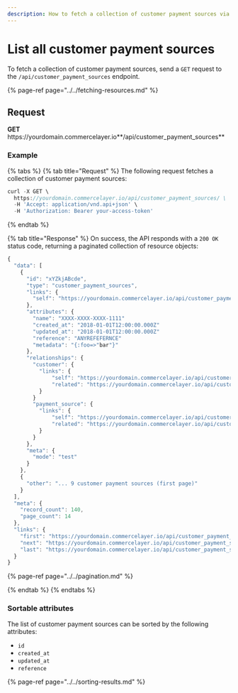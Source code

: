 ```yaml
---
description: How to fetch a collection of customer payment sources via API
---
```


# List all customer payment sources

To fetch a collection of customer payment sources, send a `GET` request to the `/api/customer_payment_sources` endpoint.

{% page-ref page="../../fetching-resources.md" %}

## Request

**GET** https://<i></i>yourdomain.commercelayer.io**/api/customer_payment_sources**

### **Example**

{% tabs %}
{% tab title="Request" %}
The following request fetches a collection of customer payment sources:

```javascript
curl -X GET \
  https://yourdomain.commercelayer.io/api/customer_payment_sources/ \
  -H 'Accept: application/vnd.api+json' \
  -H 'Authorization: Bearer your-access-token'
```
{% endtab %}

{% tab title="Response" %}
On success, the API responds with a `200 OK` status code, returning a paginated collection of resource objects:

```javascript
{
  "data": [
    {
      "id": "xYZkjABcde",
      "type": "customer_payment_sources",
      "links": {
        "self": "https://yourdomain.commercelayer.io/api/customer_payment_sources/xYZkjABcde"
      },
      "attributes": {
        "name": "XXXX-XXXX-XXXX-1111"
        "created_at": "2018-01-01T12:00:00.000Z"
        "updated_at": "2018-01-01T12:00:00.000Z"
        "reference": "ANYREFEFERNCE"
        "metadata": "{:foo=>"bar"}"
      },
      "relationships": {
        "customer": {
          "links": {
              "self": "https://yourdomain.commercelayer.io/api/customer_payment_sources/xYZkjABcde/relationships/customer",
              "related": "https://yourdomain.commercelayer.io/api/customer_payment_sources/xYZkjABcde/customer"
          }
        }
        "payment_source": {
          "links": {
              "self": "https://yourdomain.commercelayer.io/api/customer_payment_sources/xYZkjABcde/relationships/payment_source",
              "related": "https://yourdomain.commercelayer.io/api/customer_payment_sources/xYZkjABcde/payment_source"
          }
        }
      },
      "meta": {
        "mode": "test"
      }
    },
    {
      "other": "... 9 customer payment sources (first page)"
    }
  ],
  "meta": {
    "record_count": 140,
    "page_count": 14
  },
  "links": {
    "first": "https://yourdomain.commercelayer.io/api/customer_payment_sources?page[number]=1&page[size]=10",
    "next": "https://yourdomain.commercelayer.io/api/customer_payment_sources?page[number]=2&page[size]=10",
    "last": "https://yourdomain.commercelayer.io/api/customer_payment_sources?page[number]=14&page[size]=10"
  }
}
```

{% page-ref page="../../pagination.md" %}

{% endtab %}
{% endtabs %}

### Sortable attributes

The list of customer payment sources can be sorted by the following attributes:

* `id`
* `created_at`
* `updated_at`
* `reference`

{% page-ref page="../../sorting-results.md" %}
